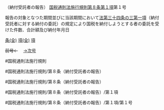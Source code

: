 （納付受託者の報告）
[国税通則法施行規則第８条第１項](国税通則法施行規則＿第８条第１項)第１号

報告の対象となつた期間並びに当該期間において[法第三十四条の三第一項](国税通則法＿＿＿＿＿第３４条の３第１項)（納付受託者に対する納付の委託）の規定により国税を納付しようとする者の委託を受けた件数、合計額及び納付年月日

[条(全)](国税通則法施行規則＿第８条_.md)    [項(全)](国税通則法施行規則＿第８条第１項_.md)    [項](国税通則法施行規則＿第８条第１項.md)

~~前号←~~　  [→次号](国税通則法施行規則＿第８条第１項第２号.md)

#国税通則法施行規則

#国税通則法施行規則/第８条（納付受託者の報告）

#国税通則法施行規則/第８条（納付受託者の報告）

#国税通則法施行規則/第８条（納付受託者の報告）/第１項

#国税通則法施行規則/第８条（納付受託者の報告）/第１項/第１号

